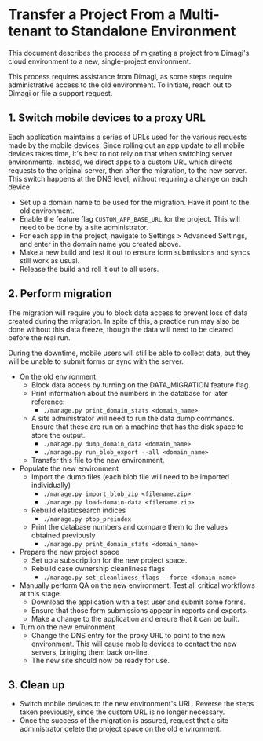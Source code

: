 # Transfer a Project From a Multi-tenant to Standalone Environment

This document describes the process of migrating a project from Dimagi's cloud
environment to a new, single-project environment.

This process requires assistance from Dimagi, as some steps require
administrative access to the old environment. To initiate, reach out to Dimagi
or file a support request.

## 1. Switch mobile devices to a proxy URL

Each application maintains a series of URLs used for the various requests made
by the mobile devices. Since rolling out an app update to all mobile devices
takes time, it's best to not rely on that when switching server environments.
Instead, we direct apps to a custom URL which directs requests to the original
server, then after the migration, to the new server. This switch happens at the
DNS level, without requiring a change on each device.

- Set up a domain name to be used for the migration. Have it point to the old
   environment.
- Enable the feature flag `CUSTOM_APP_BASE_URL` for the project. This will need
   to be done by a site administrator.
- For each app in the project, navigate to Settings > Advanced Settings, and
   enter in the domain name you created above.
- Make a new build and test it out to ensure form submissions and syncs still
   work as usual.
- Release the build and roll it out to all users.

## 2. Perform migration

The migration will require you to block data access to prevent loss of data
created during the migration. In spite of this, a practice run may also be done
without this data freeze, though the data will need to be cleared before the
real run.

During the downtime, mobile users will still be able to collect data, but they
will be unable to submit forms or sync with the server.

- On the old environment:
  - Block data access by turning on the DATA_MIGRATION feature flag.
  - Print information about the numbers in the database for later reference:
    - `./manage.py print_domain_stats <domain_name>`
  - A site administrator will need to run the data dump commands. Ensure that
    these are run on a machine that has the disk space to store the output.
    - `./manage.py dump_domain_data <domain_name>` 
    - `./manage.py run_blob_export --all <domain_name>`
  - Transfer this file to the new environment.
- Populate the new environment
  - Import the dump files (each blob file will need to be imported individually)
    - `./manage.py import_blob_zip <filename.zip>`
    - `./manage.py load-domain-data <filename.zip>`
  - Rebuild elasticsearch indices
    - `./manage.py ptop_preindex`
  - Print the database numbers and compare them to the values obtained previously
    - `./manage.py print_domain_stats <domain_name>`
- Prepare the new project space
  - Set up a subscription for the new project space.
  - Rebuild case ownership cleanliness flags
    - `./manage.py set_cleanliness_flags --force <domain_name>`
- Manually perform QA on the new environment.  Test all critical workflows at this stage.
  - Download the application with a test user and submit some forms.
  - Ensure that those form submissions appear in reports and exports.
  - Make a change to the application and ensure that it can be built.
- Turn on the new environment
  - Change the DNS entry for the proxy URL to point to the new environment. This
   will cause mobile devices to contact the new servers, bringing them back
   on-line.
  - The new site should now be ready for use.

## 3. Clean up

- Switch mobile devices to the new environment's URL. Reverse the steps taken
   previously, since the custom URL is no longer necessary.
- Once the success of the migration is assured, request that a site
   administrator delete the project space on the old environment.
